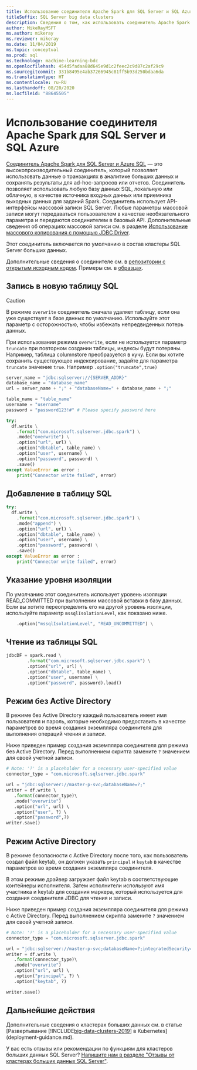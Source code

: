 ```yaml
---
title: Использование соединителя Apache Spark для SQL Server и SQL Azure
titleSuffix: SQL Server big data clusters
description: Сведения о том, как использовать соединитель Apache Spark для SQL Server и SQL Azure для чтения и записи данных в SQL Server.
author: MikeRayMSFT
ms.author: mikeray
ms.reviewer: mikeray
ms.date: 11/04/2019
ms.topic: conceptual
ms.prod: sql
ms.technology: machine-learning-bdc
ms.openlocfilehash: 454d5fadaa88d645e9d1c2feec2c9d87c2af29c9
ms.sourcegitcommit: 331b8495e4ab37266945c81ff5b93d250bdaa6da
ms.translationtype: HT
ms.contentlocale: ru-RU
ms.lasthandoff: 08/20/2020
ms.locfileid: "88645505"
---
```

# <a name="use-the-apache-spark-connector-for-sql-server-and-azure-sql"></a>Использование соединителя Apache Spark для SQL Server и SQL Azure

[Соединитель Apache Spark для SQL Server и Azure SQL](https://github.com/microsoft/sql-spark-connector) — это высокопроизводительный соединитель, который позволяет использовать данные о транзакциях в аналитике больших данных и сохранять результаты для ad-hoc-запросов или отчетов. Соединитель позволяет использовать любую базу данных SQL, локальную или облачную, в качестве источника входных данных или приемника выходных данных для заданий Spark. Соединитель использует API-интерфейсы массовой записи SQL Server. Любые параметры массовой записи могут передаваться пользователем в качестве необязательного параметра и передаются соединителем в базовый API. Дополнительные сведения об операциях массовой записи см. в разделе [Использование массового копирования с помощью JDBC Driver]( ../connect/jdbc/using-bulk-copy-with-the-jdbc-driver.md#sqlserverbulkcopyoptions).

Этот соединитель включается по умолчанию в состав кластеры SQL Server больших данных.

Дополнительные сведения о соединителе см. в [репозитории с открытым исходным кодом](https://github.com/microsoft/sql-spark-connector). Примеры см. в [образцах](https://github.com/microsoft/sql-spark-connector/tree/master/samples).

## <a name="write-to-a-new-sql-table"></a>Запись в новую таблицу SQL

>[!CAUTION]
> В режиме `overwrite` соединитель сначала удаляет таблицу, если она уже существует в базе данных по умолчанию. Используйте этот параметр с осторожностью, чтобы избежать непредвиденных потерь данных.
> 
> При использовании режима `overwrite`, если не используется параметр `truncate` при повторном создании таблицы, индексы будут потеряны. Например, таблица columnstore преобразуется в кучу. Если вы хотите сохранить существующее индексирование, задайте для параметра `truncate` значение `true`. Например `.option("truncate",true)`

```python
server_name = "jdbc:sqlserver://{SERVER_ADDR}"
database_name = "database_name"
url = server_name + ";" + "databaseName=" + database_name + ";"

table_name = "table_name"
username = "username"
password = "password123!#" # Please specify password here

try:
  df.write \
    .format("com.microsoft.sqlserver.jdbc.spark") \
    .mode("overwrite") \
    .option("url", url) \
    .option("dbtable", table_name) \
    .option("user", username) \
    .option("password", password) \
    .save()
except ValueError as error :
    print("Connector write failed", error)
```

## <a name="append-to-sql-table"></a>Добавление в таблицу SQL
```python
try:
  df.write \
    .format("com.microsoft.sqlserver.jdbc.spark") \
    .mode("append") \
    .option("url", url) \
    .option("dbtable", table_name) \
    .option("user", username) \
    .option("password", password) \
    .save()
except ValueError as error :
    print("Connector write failed", error)
```

## <a name="specify-the-isolation-level"></a>Указание уровня изоляции

По умолчанию этот соединитель использует уровень изоляции READ_COMMITTED при выполнении массовой вставки в базу данных. Если вы хотите переопределить его на другой уровень изоляции, используйте параметр `mssqlIsolationLevel`, как показано ниже.
```python
    .option("mssqlIsolationLevel", "READ_UNCOMMITTED") \
```

## <a name="read-from-sql-table"></a>Чтение из таблицы SQL

```python
jdbcDF = spark.read \
        .format("com.microsoft.sqlserver.jdbc.spark") \
        .option("url", url) \
        .option("dbtable", table_name) \
        .option("user", username) \
        .option("password", password).load()
```

## <a name="non-active-directory-mode"></a>Режим без Active Directory

В режиме без Active Directory каждый пользователь имеет имя пользователя и пароль, которые необходимо предоставить в качестве параметров во время создания экземпляра соединителя для выполнения операций чтения и записи.

Ниже приведен пример создания экземпляра соединителя для режима без Active Directory. Перед выполнением скрипта замените `?` значением для своей учетной записи.

```python
# Note: '?' is a placeholder for a necessary user-specified value
connector_type = "com.microsoft.sqlserver.jdbc.spark" 

url = "jdbc:sqlserver://master-p-svc;databaseName=?;"
writer = df.write \ 
   .format(connector_type)\ 
   .mode("overwrite") 
   .option("url", url) \ 
   .option("user", ?) \ 
   .option("password",?) 
writer.save() 
```

## <a name="active-directory-mode"></a>Режим Active Directory

В режиме безопасности с Active Directory после того, как пользователь создал файл keytab, он должен указать `principal` и `keytab` в качестве параметров во время создания экземпляра соединителя.

В этом режиме драйвер загружает файл keytab в соответствующие контейнеры исполнителя. Затем исполнители используют имя участника и keytab для создания маркера, который используется для создания соединителя JDBC для чтения и записи.

Ниже приведен пример создания экземпляра соединителя для режима с Active Directory. Перед выполнением скрипта замените `?` значением для своей учетной записи.

```python
# Note: '?' is a placeholder for a necessary user-specified value
connector_type = "com.microsoft.sqlserver.jdbc.spark"

url = "jdbc:sqlserver://master-p-svc;databaseName=?;integratedSecurity=true;authenticationScheme=JavaKerberos;" 
writer = df.write \ 
   .format(connector_type)\ 
   .mode("overwrite") 
   .option("url", url) \ 
   .option("principal", ?) \ 
   .option("keytab", ?)   

writer.save() 
```

## <a name="next-steps"></a>Дальнейшие действия

Дополнительные сведения о кластерах больших данных см. в статье [Развертывание [!INCLUDE[big-data-clusters-2019](../includes/ssbigdataclusters-ss-nover.md)] в Kubernetes](deployment-guidance.md).

У вас есть отзывы или рекомендации по функциям для кластеров больших данных SQL Server? [Напишите нам в разделе "Отзывы от кластерах больших данных SQL Server"](https://aka.ms/sql-server-bdc-feedback).
